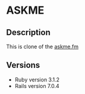 # ASKME

## Description
This is clone of the [askme.fm](https://askme.fm)

## Versions
* Ruby version 3.1.2
* Rails version 7.0.4


